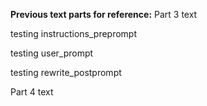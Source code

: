 **Previous text parts for reference:**
Part 3 text

testing instructions_preprompt

testing user_prompt

testing rewrite_postprompt

Part 4 text